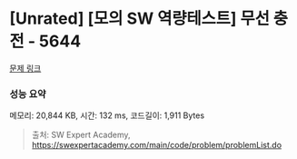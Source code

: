 # [Unrated] [모의 SW 역량테스트] 무선 충전 - 5644 

[문제 링크](https://swexpertacademy.com/main/code/problem/problemDetail.do?contestProbId=AWXRDL1aeugDFAUo) 

### 성능 요약

메모리: 20,844 KB, 시간: 132 ms, 코드길이: 1,911 Bytes



> 출처: SW Expert Academy, https://swexpertacademy.com/main/code/problem/problemList.do
